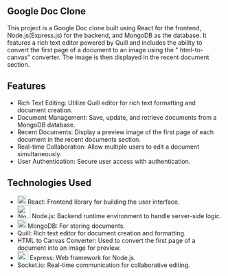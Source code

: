 ## Google Doc Clone 

This project is a Google Doc clone built using React for the frontend, Node.js(Express.js) for the backend, and MongoDB as the database. It features a rich text editor powered by Quill and includes the ability to convert the first page of a document to an image using the " html-to-canvas"  converter. The image is then displayed in the recent document section.


## Features
-  Rich Text Editing: Utilize Quill editor for rich text formatting and document creation.
-  Document Management: Save, update, and retrieve documents from a MongoDB database.
-  Recent Documents: Display a preview image of the first page of each document in the recent documents section.
-  Real-time Collaboration: Allow multiple users to edit a document simultaneously.
-  User Authentication: Secure user access with authentication.


## Technologies Used

-  <img src="https://img.icons8.com/color/48/000000/react-native.png" alt="React" width="20" height="20"/>  React: Frontend library for building the user interface.
-  <img src="https://img.icons8.com/color/48/000000/nodejs.png" alt="Node.js" width="30" height="30"/>  Node.js: Backend runtime environment to handle server-side logic.
-  <img src="https://img.icons8.com/color/48/000000/mongodb.png" alt="MongoDB" width="20" height="20"/>  MongoDB: For storing documents.
-  Quill: Rich text editor for document creation and formatting.
-  HTML to Canvas Converter: Used to convert the first page of a document into an image for preview.
-  <img src="https://img.icons8.com/fluency/48/000000/express-js.png" alt="Express" width="25" height="20"/>  Express: Web framework for Node.js.
-   Socket.io: Real-time communication for collaborative editing.

